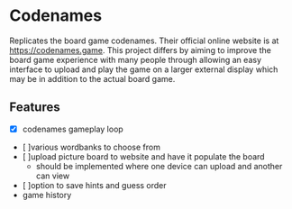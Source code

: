 # Codenames
Replicates the board game codenames. Their official online website is at https://codenames.game. This project differs by
aiming to improve the board game experience with many people through allowing an easy interface to upload and play
the game on a larger external display which may be in addition to the actual board game.

## Features
- [x] codenames gameplay loop
- [ ]various wordbanks to choose from
- [ ]upload picture board to website and have it populate the board
    - should be implemented where one device can upload and another can view
- [ ]option to save hints and guess order
- game history
